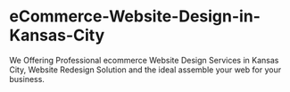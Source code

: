 eCommerce-Website-Design-in-Kansas-City
=======================================

We Offering Professional ecommerce Website Design Services in Kansas City, Website Redesign Solution and the ideal assemble your web for your business.
